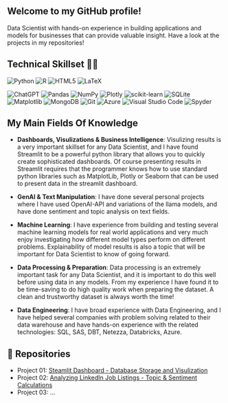 ## Welcome to my GitHub profile! 
Data Scientist with hands-on experience in building applications and models for businesses that can provide valuable insight. Have a look at the projects in my repositories!

## Technical Skillset 🧑‍💻
![Python](https://img.shields.io/badge/python-3670A0?style=for-the-badge&logo=python&logoColor=ffdd54)
![R](https://img.shields.io/badge/r-%23276DC3.svg?style=for-the-badge&logo=r&logoColor=white)
![HTML5](https://img.shields.io/badge/html5-%23E34F26.svg?style=for-the-badge&logo=html5&logoColor=white)
![LaTeX](https://img.shields.io/badge/latex-%23008080.svg?style=for-the-badge&logo=latex&logoColor=white)

![ChatGPT](https://img.shields.io/badge/chatGPT-74aa9c?style=for-the-badge&logo=openai&logoColor=white)
![Pandas](https://img.shields.io/badge/pandas-%23150458.svg?style=for-the-badge&logo=pandas&logoColor=white)
![NumPy](https://img.shields.io/badge/numpy-%23013243.svg?style=for-the-badge&logo=numpy&logoColor=white)
![Plotly](https://img.shields.io/badge/Plotly-%233F4F75.svg?style=for-the-badge&logo=plotly&logoColor=white)
![scikit-learn](https://img.shields.io/badge/scikit--learn-%23F7931E.svg?style=for-the-badge&logo=scikit-learn&logoColor=white)
![SQLite](https://img.shields.io/badge/sqlite-%2307405e.svg?style=for-the-badge&logo=sqlite&logoColor=white)
![Matplotlib](https://img.shields.io/badge/Matplotlib-%23ffffff.svg?style=for-the-badge&logo=Matplotlib&logoColor=black)
![MongoDB](https://img.shields.io/badge/MongoDB-%234ea94b.svg?style=for-the-badge&logo=mongodb&logoColor=white)
![Git](https://img.shields.io/badge/git-%23F05033.svg?style=for-the-badge&logo=git&logoColor=white)
![Azure](https://img.shields.io/badge/azure-%230072C6.svg?style=for-the-badge&logo=microsoftazure&logoColor=white)
![Visual Studio Code](https://img.shields.io/badge/Visual%20Studio%20Code-0078d7.svg?style=for-the-badge&logo=visual-studio-code&logoColor=white")
![Spyder](https://img.shields.io/badge/Spyder-838485?style=for-the-badge&logo=spyder%20ide&logoColor=maroon)

## My Main Fields Of Knowledge   
  
- **Dashboards, Visulizations & Business Intelligence**: Visulizing results is a very important skillset for any Data Scientist, and I have found Streamlit to be a powerful python library that allows you to quickly create sophisticated dashboards. Of course presenting results in Streamlit requires that the programmer knows how to use standard python libraries such as MatplotLib, Plotly or Seaborn that can be used to present data in the streamlit dashboard.
  
- **GenAI & Text Manipulation**: I have done several personal projects where I have used OpenAI-API and variations of the llama models, and have done sentiment and topic analysis on text fields. 
  
- **Machine Learning**: I have experience from building and testing several machine learning models for real world applications and very much enjoy investigating how different model types perform on different problems. Explainability of model results is also a topic that will be important for Data Scientist to know of going forward.   
  
- **Data Processing & Preparation**: Data processing is an extremely important task for any Data Scientist, and it is important to do this well before using data in any models. From my experience I have found it to be time-saving to do high quality work when preparing the dataset. A clean and trustworthy dataset is always worth the time!

- **Data Engineering**: I have broad experience with Data Engineering, and I have helped several companies with problem solving related to their data warehouse and have hands-on experience with the related technologies: SQL, SAS, DBT, Netezza, Databricks, Azure. 
  
## 📂 Repositories

- Project 01: [Steamlit Dashboard - Database Storage and Visulization](https://github.com/Er-F/01_Project_GenAI)
- Project 02: [Analyzing LinkedIn Job Listings - Topic & Sentiment Calculations](https://github.com/Er-F/02_Project_Analysis)
- Project 03: ... 

<!--- (Un Comment When You have projects to showcase 
<> ## 🚀 Other Projects
<> In addition to my GitHub repositories, I've worked on several other projects:
-->


